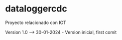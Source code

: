 # dataloggercdc
Proyecto relacionado con IOT

Version 1.0   --> 30-01-2024
    - Version inicial, first comit
